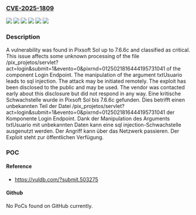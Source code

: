 ### [CVE-2025-1809](https://cve.mitre.org/cgi-bin/cvename.cgi?name=CVE-2025-1809)
![](https://img.shields.io/static/v1?label=Product&message=Sol&color=blue)
![](https://img.shields.io/static/v1?label=Version&message=7.6.6a%20&color=brightgreen)
![](https://img.shields.io/static/v1?label=Version&message=7.6.6b%20&color=brightgreen)
![](https://img.shields.io/static/v1?label=Version&message=7.6.6c%20&color=brightgreen)
![](https://img.shields.io/static/v1?label=Vulnerability&message=Injection&color=brightgreen)
![](https://img.shields.io/static/v1?label=Vulnerability&message=SQL%20Injection&color=brightgreen)

### Description

A vulnerability was found in Pixsoft Sol up to 7.6.6c and classified as critical. This issue affects some unknown processing of the file /pix_projetos/servlet?act=login&submit=1&evento=0&pixrnd=0125021816444195731041 of the component Login Endpoint. The manipulation of the argument txtUsuario leads to sql injection. The attack may be initiated remotely. The exploit has been disclosed to the public and may be used. The vendor was contacted early about this disclosure but did not respond in any way.
Eine kritische Schwachstelle wurde in Pixsoft Sol bis 7.6.6c gefunden. Dies betrifft einen unbekannten Teil der Datei /pix_projetos/servlet?act=login&submit=1&evento=0&pixrnd=0125021816444195731041 der Komponente Login Endpoint. Dank der Manipulation des Arguments txtUsuario mit unbekannten Daten kann eine sql injection-Schwachstelle ausgenutzt werden. Der Angriff kann über das Netzwerk passieren. Der Exploit steht zur öffentlichen Verfügung.

### POC

#### Reference
- https://vuldb.com/?submit.503275

#### Github
No PoCs found on GitHub currently.

